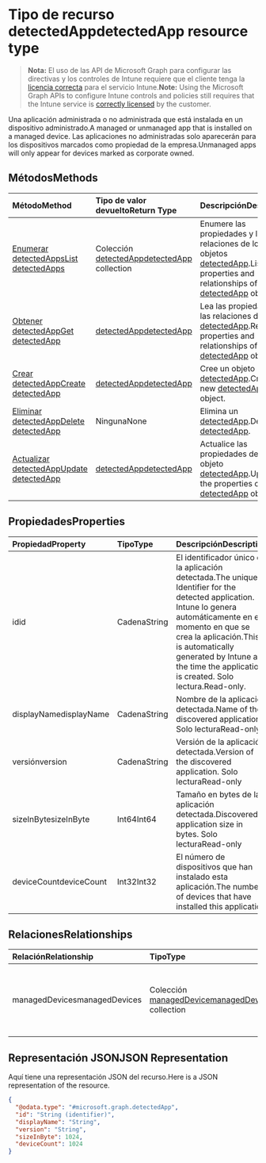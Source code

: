 # <a name="detectedapp-resource-type"></a><span data-ttu-id="2af3e-101">Tipo de recurso detectedApp</span><span class="sxs-lookup"><span data-stu-id="2af3e-101">detectedApp resource type</span></span>

> <span data-ttu-id="2af3e-102">**Nota:** El uso de las API de Microsoft Graph para configurar las directivas y los controles de Intune requiere que el cliente tenga la [licencia correcta](https://go.microsoft.com/fwlink/?linkid=839381) para el servicio Intune.</span><span class="sxs-lookup"><span data-stu-id="2af3e-102">**Note:** Using the Microsoft Graph APIs to configure Intune controls and policies still requires that the Intune service is [correctly licensed](https://go.microsoft.com/fwlink/?linkid=839381) by the customer.</span></span>

<span data-ttu-id="2af3e-103">Una aplicación administrada o no administrada que está instalada en un dispositivo administrado.</span><span class="sxs-lookup"><span data-stu-id="2af3e-103">A managed or unmanaged app that is installed on a managed device.</span></span> <span data-ttu-id="2af3e-104">Las aplicaciones no administradas solo aparecerán para los dispositivos marcados como propiedad de la empresa.</span><span class="sxs-lookup"><span data-stu-id="2af3e-104">Unmanaged apps will only appear for devices marked as corporate owned.</span></span>
## <a name="methods"></a><span data-ttu-id="2af3e-105">Métodos</span><span class="sxs-lookup"><span data-stu-id="2af3e-105">Methods</span></span>
|<span data-ttu-id="2af3e-106">Método</span><span class="sxs-lookup"><span data-stu-id="2af3e-106">Method</span></span>|<span data-ttu-id="2af3e-107">Tipo de valor devuelto</span><span class="sxs-lookup"><span data-stu-id="2af3e-107">Return Type</span></span>|<span data-ttu-id="2af3e-108">Descripción</span><span class="sxs-lookup"><span data-stu-id="2af3e-108">Description</span></span>|
|:---|:---|:---|
|[<span data-ttu-id="2af3e-109">Enumerar detectedApps</span><span class="sxs-lookup"><span data-stu-id="2af3e-109">List detectedApps</span></span>](../api/intune_devices_detectedapp_list.md)|<span data-ttu-id="2af3e-110">Colección [detectedApp](../resources/intune_devices_detectedapp.md)</span><span class="sxs-lookup"><span data-stu-id="2af3e-110">[detectedApp](../resources/intune_devices_detectedapp.md) collection</span></span>|<span data-ttu-id="2af3e-111">Enumere las propiedades y las relaciones de los objetos [detectedApp](../resources/intune_devices_detectedapp.md).</span><span class="sxs-lookup"><span data-stu-id="2af3e-111">List properties and relationships of the [detectedApp](../resources/intune_devices_detectedapp.md) objects.</span></span>|
|[<span data-ttu-id="2af3e-112">Obtener detectedApp</span><span class="sxs-lookup"><span data-stu-id="2af3e-112">Get detectedApp</span></span>](../api/intune_devices_detectedapp_get.md)|[<span data-ttu-id="2af3e-113">detectedApp</span><span class="sxs-lookup"><span data-stu-id="2af3e-113">detectedApp</span></span>](../resources/intune_devices_detectedapp.md)|<span data-ttu-id="2af3e-114">Lea las propiedades y las relaciones del objeto [detectedApp](../resources/intune_devices_detectedapp.md).</span><span class="sxs-lookup"><span data-stu-id="2af3e-114">Read properties and relationships of the [detectedApp](../resources/intune_devices_detectedapp.md) object.</span></span>|
|[<span data-ttu-id="2af3e-115">Crear detectedApp</span><span class="sxs-lookup"><span data-stu-id="2af3e-115">Create detectedApp</span></span>](../api/intune_devices_detectedapp_create.md)|[<span data-ttu-id="2af3e-116">detectedApp</span><span class="sxs-lookup"><span data-stu-id="2af3e-116">detectedApp</span></span>](../resources/intune_devices_detectedapp.md)|<span data-ttu-id="2af3e-117">Cree un objeto [detectedApp](../resources/intune_devices_detectedapp.md).</span><span class="sxs-lookup"><span data-stu-id="2af3e-117">Create a new [detectedApp](../resources/intune_devices_detectedapp.md) object.</span></span>|
|[<span data-ttu-id="2af3e-118">Eliminar detectedApp</span><span class="sxs-lookup"><span data-stu-id="2af3e-118">Delete detectedApp</span></span>](../api/intune_devices_detectedapp_delete.md)|<span data-ttu-id="2af3e-119">Ninguna</span><span class="sxs-lookup"><span data-stu-id="2af3e-119">None</span></span>|<span data-ttu-id="2af3e-120">Elimina un [detectedApp](../resources/intune_devices_detectedapp.md).</span><span class="sxs-lookup"><span data-stu-id="2af3e-120">Deletes a [detectedApp](../resources/intune_devices_detectedapp.md).</span></span>|
|[<span data-ttu-id="2af3e-121">Actualizar detectedApp</span><span class="sxs-lookup"><span data-stu-id="2af3e-121">Update detectedApp</span></span>](../api/intune_devices_detectedapp_update.md)|[<span data-ttu-id="2af3e-122">detectedApp</span><span class="sxs-lookup"><span data-stu-id="2af3e-122">detectedApp</span></span>](../resources/intune_devices_detectedapp.md)|<span data-ttu-id="2af3e-123">Actualice las propiedades de un objeto [detectedApp](../resources/intune_devices_detectedapp.md).</span><span class="sxs-lookup"><span data-stu-id="2af3e-123">Update the properties of a [detectedApp](../resources/intune_devices_detectedapp.md) object.</span></span>|

## <a name="properties"></a><span data-ttu-id="2af3e-124">Propiedades</span><span class="sxs-lookup"><span data-stu-id="2af3e-124">Properties</span></span>
|<span data-ttu-id="2af3e-125">Propiedad</span><span class="sxs-lookup"><span data-stu-id="2af3e-125">Property</span></span>|<span data-ttu-id="2af3e-126">Tipo</span><span class="sxs-lookup"><span data-stu-id="2af3e-126">Type</span></span>|<span data-ttu-id="2af3e-127">Descripción</span><span class="sxs-lookup"><span data-stu-id="2af3e-127">Description</span></span>|
|:---|:---|:---|
|<span data-ttu-id="2af3e-128">id</span><span class="sxs-lookup"><span data-stu-id="2af3e-128">id</span></span>|<span data-ttu-id="2af3e-129">Cadena</span><span class="sxs-lookup"><span data-stu-id="2af3e-129">String</span></span>|<span data-ttu-id="2af3e-130">El identificador único de la aplicación detectada.</span><span class="sxs-lookup"><span data-stu-id="2af3e-130">The unique Identifier for the detected application.</span></span> <span data-ttu-id="2af3e-131">Intune lo genera automáticamente en el momento en que se crea la aplicación.</span><span class="sxs-lookup"><span data-stu-id="2af3e-131">This is automatically generated by Intune at the time the application is created.</span></span> <span data-ttu-id="2af3e-132">Solo lectura.</span><span class="sxs-lookup"><span data-stu-id="2af3e-132">Read-only.</span></span>|
|<span data-ttu-id="2af3e-133">displayName</span><span class="sxs-lookup"><span data-stu-id="2af3e-133">displayName</span></span>|<span data-ttu-id="2af3e-134">Cadena</span><span class="sxs-lookup"><span data-stu-id="2af3e-134">String</span></span>|<span data-ttu-id="2af3e-135">Nombre de la aplicación detectada.</span><span class="sxs-lookup"><span data-stu-id="2af3e-135">Name of the discovered application.</span></span> <span data-ttu-id="2af3e-136">Solo lectura</span><span class="sxs-lookup"><span data-stu-id="2af3e-136">Read-only</span></span>|
|<span data-ttu-id="2af3e-137">versión</span><span class="sxs-lookup"><span data-stu-id="2af3e-137">version</span></span>|<span data-ttu-id="2af3e-138">Cadena</span><span class="sxs-lookup"><span data-stu-id="2af3e-138">String</span></span>|<span data-ttu-id="2af3e-139">Versión de la aplicación detectada.</span><span class="sxs-lookup"><span data-stu-id="2af3e-139">Version of the discovered application.</span></span> <span data-ttu-id="2af3e-140">Solo lectura</span><span class="sxs-lookup"><span data-stu-id="2af3e-140">Read-only</span></span>|
|<span data-ttu-id="2af3e-141">sizeInByte</span><span class="sxs-lookup"><span data-stu-id="2af3e-141">sizeInByte</span></span>|<span data-ttu-id="2af3e-142">Int64</span><span class="sxs-lookup"><span data-stu-id="2af3e-142">Int64</span></span>|<span data-ttu-id="2af3e-143">Tamaño en bytes de la aplicación detectada.</span><span class="sxs-lookup"><span data-stu-id="2af3e-143">Discovered application size in bytes.</span></span> <span data-ttu-id="2af3e-144">Solo lectura</span><span class="sxs-lookup"><span data-stu-id="2af3e-144">Read-only</span></span>|
|<span data-ttu-id="2af3e-145">deviceCount</span><span class="sxs-lookup"><span data-stu-id="2af3e-145">deviceCount</span></span>|<span data-ttu-id="2af3e-146">Int32</span><span class="sxs-lookup"><span data-stu-id="2af3e-146">Int32</span></span>|<span data-ttu-id="2af3e-147">El número de dispositivos que han instalado esta aplicación.</span><span class="sxs-lookup"><span data-stu-id="2af3e-147">The number of devices that have installed this application</span></span>|

## <a name="relationships"></a><span data-ttu-id="2af3e-148">Relaciones</span><span class="sxs-lookup"><span data-stu-id="2af3e-148">Relationships</span></span>
|<span data-ttu-id="2af3e-149">Relación</span><span class="sxs-lookup"><span data-stu-id="2af3e-149">Relationship</span></span>|<span data-ttu-id="2af3e-150">Tipo</span><span class="sxs-lookup"><span data-stu-id="2af3e-150">Type</span></span>|<span data-ttu-id="2af3e-151">Descripción</span><span class="sxs-lookup"><span data-stu-id="2af3e-151">Description</span></span>|
|:---|:---|:---|
|<span data-ttu-id="2af3e-152">managedDevices</span><span class="sxs-lookup"><span data-stu-id="2af3e-152">managedDevices</span></span>|<span data-ttu-id="2af3e-153">Colección [managedDevice](../resources/intune_devices_manageddevice.md)</span><span class="sxs-lookup"><span data-stu-id="2af3e-153">[managedDevice](../resources/intune_devices_manageddevice.md) collection</span></span>|<span data-ttu-id="2af3e-154">Los dispositivos que tienen instalada la aplicación detectada</span><span class="sxs-lookup"><span data-stu-id="2af3e-154">The devices that have the discovered application installed</span></span>|

## <a name="json-representation"></a><span data-ttu-id="2af3e-155">Representación JSON</span><span class="sxs-lookup"><span data-stu-id="2af3e-155">JSON Representation</span></span>
<span data-ttu-id="2af3e-156">Aquí tiene una representación JSON del recurso.</span><span class="sxs-lookup"><span data-stu-id="2af3e-156">Here is a JSON representation of the resource.</span></span>
<!-- {
  "blockType": "resource",
  "keyProperty": "id",
  "@odata.type": "microsoft.graph.detectedApp"
}
-->
``` json
{
  "@odata.type": "#microsoft.graph.detectedApp",
  "id": "String (identifier)",
  "displayName": "String",
  "version": "String",
  "sizeInByte": 1024,
  "deviceCount": 1024
}
```



